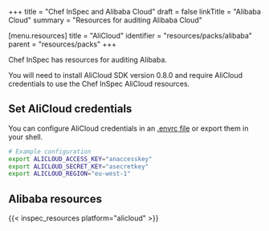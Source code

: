 +++
title = "Chef InSpec and Alibaba Cloud"
draft = false
linkTitle = "Alibaba Cloud"
summary = "Resources for auditing Alibaba Cloud"


[menu.resources]
    title = "AliCloud"
    identifier = "resources/packs/alibaba"
    parent = "resources/packs"
+++

Chef InSpec has resources for auditing Alibaba.

You will need to install AliCloud SDK version 0.8.0 and require AliCloud credentials to use the Chef InSpec AliCloud resources.

## Set AliCloud credentials

You can configure AliCloud credentials in an [.envrc file](https://github.com/inspec/inspec-alicloud/blob/main/.envrc_example) or export them in your shell.

```bash
# Example configuration
export ALICLOUD_ACCESS_KEY="anaccesskey"
export ALICLOUD_SECRET_KEY="asecretkey"
export ALICLOUD_REGION="eu-west-1"
```

## Alibaba resources

{{< inspec_resources platform="alicloud" >}}
